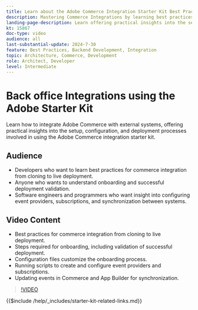 ```yaml
---
title: Learn about the Adobe Commerce Integration Starter Kit Best Practices and Onboarding Process.
description: Mastering Commerce Integrations by learning best practices and onboarding tips with Adobe Starter Kit.
landing-page-description: Learn offering practical insights into the setup, configuration, and deployment processes involved using the starter kit.
kt: 15867
doc-type: video
audience: all
last-substantial-update: 2024-7-30
feature: Best Practices, Backend Development, Integration
topic: Architecture, Commerce, Development
role: Architect, Developer
level: Intermediate
---
```

# Back office Integrations using the Adobe Starter Kit

Learn how to integrate Adobe Commerce with external systems, offering practical insights into the setup, configuration, and deployment processes involved in using the Adobe Commerce integration starter kit.

## Audience
 
* Developers who want to learn best practices for commerce integration from cloning to live deployment.
* Anyone who wants to understand onboarding and successful deployment validation.
* Software engineers and programmers who want insight into configuring event providers, subscriptions, and synchronization between systems.
 
## Video Content

* Best practices for commerce integration from cloning to live deployment.
* Steps required for onboarding, including validation of successful deployment.
* Configuration files customize the onboarding process.
* Running scripts to create and configure event providers and subscriptions.
* Updating events in Commerce and App Builder for synchronization.

>[!VIDEO](https://video.tv.adobe.com/v/3431690?learn=on)

{{$include /help/_includes/starter-kit-related-links.md}}
